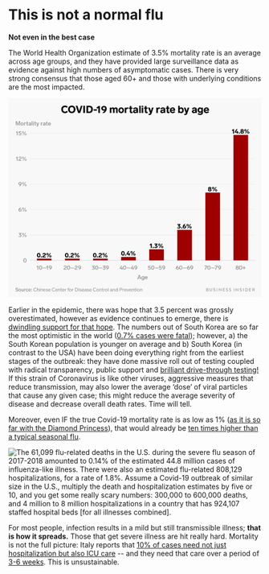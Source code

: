 # This is not a normal flu
**Not even in the best case**

The World Health Organization estimate of 3.5% mortality rate is an average across age groups, and they have provided large surveillance data as evidence against high numbers of asymptomatic cases. There is very strong consensus that those aged 60+ and those with underlying conditions are the most impacted.

![Chart showing COVID-19's mortality rate tops at 14.8% on adults over 80 years old, and is less than 1% on people under 50](images/en/mortality.png)

Earlier in the epidemic, there was hope that 3.5 percent was grossly overestimated, however as evidence continues to emerge, there is [dwindling support for that hope](https://www.statnews.com/2020/02/25/new-data-from-china-buttress-fears-about-high-coronavirus-fatality-rate-who-expert-says/). The numbers out of South Korea are so far the most optimistic in the world ([0.7% cases were fatal](https://twitter.com/marcelsalathe/status/1236914078632812544)); however, a) the South Korean population is younger on average and b) South Korea (in contrast to the USA) have been doing everything right from the earliest stages of the outbreak: they have done massive roll out of testing coupled with radical transparency, public support and [brilliant drive-through testing!](https://twitter.com/cnni/status/1234524871226482688) If this strain of Coronavirus is like other viruses, aggressive measures that reduce transmission, may also lower the average ‘dose’ of viral particles that cause any given case; this might reduce the average severity of disease and decrease overall death rates. Time will tell.

Moreover, even IF the true Covid-19 mortality rate is as low as 1% ([as it is so far with the Diamond Princess](https://wwwnc.cdc.gov/eid/article/26/6/20-0452_article)), that would already be [ten times higher than a typical seasonal flu](https://www.bloomberg.com/opinion/articles/2020-03-05/how-bad-is-the-coronavirus-let-s-compare-with-sars-ebola-flu).

![The 61,099 flu-related deaths in the U.S. during the severe flu season of 2017-2018 amounted to 0.14% of the estimated 44.8 million cases of influenza-like illness. There were also an estimated flu-related 808,129 hospitalizations, for a rate of 1.8%. Assume a Covid-19 outbreak of similar size in the U.S., multiply the death and hospitalization estimates by five or 10, and you get some really scary numbers: 300,000 to 600,000 deaths, and [4 million to 8 million hospitalizations in a country that has 924,107 staffed hospital beds](https://www.bloomberg.com/opinion/articles/2020-03-05/how-bad-is-the-coronavirus-let-s-compare-with-sars-ebola-flu) \[for all illnesses combined\].](images/en/covid-flu-comparison.png)

For most people, infection results in a mild but still transmissible illness; **that is how it spreads.** Those that get severe illness are hit really hard. Mortality is not the full picture: Italy reports that [10% of cases need not just hospitalization but also ICU
care](https://twitter.com/marcelsalathe/status/1235662457261023232) -- and they need that care over a period of [3-6 weeks](https://www.washingtonpost.com/health/2020/03/07/how-doctors-treat-sickest-coronavirus-patients/). This is unsustainable.
